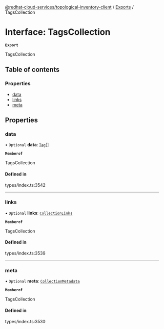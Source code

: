 [@redhat-cloud-services/topological-inventory-client](../README.md) / [Exports](../modules.md) / TagsCollection

# Interface: TagsCollection

**`Export`**

TagsCollection

## Table of contents

### Properties

- [data](TagsCollection.md#data)
- [links](TagsCollection.md#links)
- [meta](TagsCollection.md#meta)

## Properties

### data

• `Optional` **data**: [`Tag`](Tag.md)[]

**`Memberof`**

TagsCollection

#### Defined in

types/index.ts:3542

___

### links

• `Optional` **links**: [`CollectionLinks`](CollectionLinks.md)

**`Memberof`**

TagsCollection

#### Defined in

types/index.ts:3536

___

### meta

• `Optional` **meta**: [`CollectionMetadata`](CollectionMetadata.md)

**`Memberof`**

TagsCollection

#### Defined in

types/index.ts:3530
